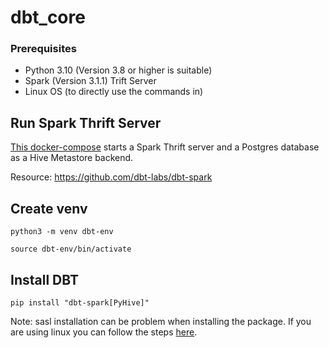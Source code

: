 # dbt_core

### Prerequisites
- Python 3.10 (Version 3.8 or higher is suitable) 
- Spark (Version 3.1.1) Trift Server
- Linux OS (to directly use the commands in)

## Run Spark Thrift Server

[This docker-compose](https://github.com/ElifSinemAktas/dbt_core/blob/main/docker-compose.yaml) starts a Spark Thrift server and a Postgres database as a Hive Metastore backend.

Resource: https://github.com/dbt-labs/dbt-spark

## Create venv 

```shell
python3 -m venv dbt-env
```
```shell
source dbt-env/bin/activate
```

## Install DBT 
```shell
pip install "dbt-spark[PyHive]"
```

Note: sasl installation can be problem when installing the package.
If you are using linux you can follow the steps [here](https://stackoverflow.com/questions/70347149/installing-sasl-in-python).


